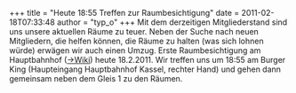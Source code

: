 +++
title = "Heute 18:55 Treffen zur Raumbesichtigung"
date = 2011-02-18T07:33:48
author = "typ_o"
+++
Mit dem derzeitigen Mitgliederstand sind uns unsere aktuellen Räume zu
teuer. Neben der Suche nach neuen Mitgliedern, die helfen können, die
Räume zu halten (was sich lohnen würde) erwägen wir auch einen Umzug.
Erste Raumbesichtigung am Hauptbahnhof
([-\>Wiki](http://flipdot.org/wiki/index.php?title=Raumsuche/Nachrichtenmeisterei_neben_Turnhalle))
heute 18.2.2011. Wir treffen uns um 18:55 am Burger King (Haupteingang
Hauptbahnhof Kassel, rechter Hand) und gehen dann gemeinsam neben dem
Gleis 1 zu den Räumen.
